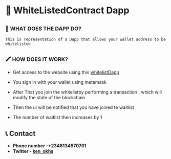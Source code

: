  # 🔗 __WhiteListedContract Dapp__

 <div style="margin-top:30px"></div>
 
 ### 💫 __WHAT DOES THE DAPP DO?__
 ```This is representation of a Dapp that allows your wallet address to be whitelisted```
  <div style="margin-top:30px"></div>

### 🖍 __HOW DOES IT WORK?__
- Get access to the website using this [whitelistDapp]()
* You sign in with your wallet using metamask
* After That you join the whitelistby performing a transaction , which will modify the state of the blockchain 
* Then the ui will be notified that you have joined te waitlist
* The number of waitlist then increases by 1

  <div style="margin-top:30px"></div>


## 📞 __Contact__
 * __Phone number -+2348134570701__
 * __Twitter - [ken_okha](https://twitter.com/Ken_okha)__
